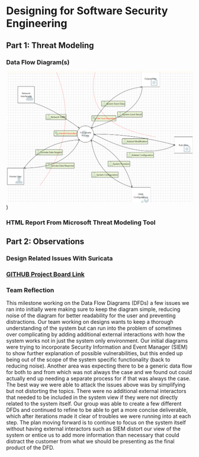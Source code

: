 # Designing for Software Security Engineering
## Part 1: Threat Modeling
### Data Flow Diagram(s)
![Diagram](https://github.com/UNO-CYBR-8420-Team1/CYBR8420-Suricata/blob/main/Threat%20Modeling%20Brainstorm/DFD-Final.png))
### HTML Report From Microsoft Threat Modeling Tool
## Part 2: Observations
### Design Related Issues With Suricata
### [GITHUB Project Board Link](https://github.com/orgs/UNO-CYBR-8420-Team1/projects/1/views/2)
### Team Reflection
This milestone working on the Data Flow Diagrams (DFDs) a few issues we ran into initially were making sure to keep the diagram simple, reducing noise of the diagram for better readability for the user and preventing distractions. Our team working on designs wants to keep a thorough understanding of the system but can run into the problem of sometimes over complicating by adding additional external interactions with how the system works not in just the system only environment. Our initial diagrams were trying to incorporate Security Information and Event Manager (SIEM) to show further explanation of possible vulnerabilities, but this ended up being out of the scope of the system specific functionality (back to reducing noise). Another area was expecting there to be a generic data flow for both to and from which was not always the case and we found out could actually end up needing a separate process for if that was always the case. The best way we were able to attack the issues above was by simplifying but not distorting the topics. There were no additional external interactors that needed to be included in the system view if they were not directly related to the system itself. Our group was able to create a few different DFDs and continued to refine to be able to get a more concise deliverable, which after iterations made it clear of troubles we were running into at each step. The plan moving forward is to continue to focus on the system itself without having external interactors such as SIEM distort our view of the system or entice us to add more information than necessary that could distract the customer from what we should be presenting as the final product of the DFD.

